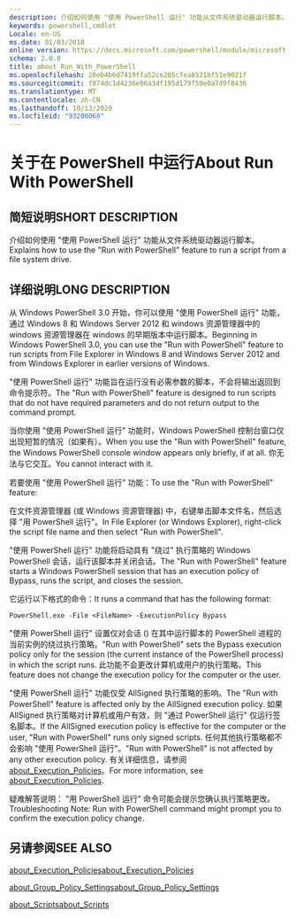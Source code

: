 ```yaml
---
description: 介绍如何使用 "使用 PowerShell 运行" 功能从文件系统驱动器运行脚本。
keywords: powershell,cmdlet
Locale: en-US
ms.date: 01/03/2018
online version: https://docs.microsoft.com/powershell/module/microsoft.powershell.core/about/about_run_with_powershell?view=powershell-5.1&WT.mc_id=ps-gethelp
schema: 2.0.0
title: about_Run_With_PowerShell
ms.openlocfilehash: 28eb4b6d7419ffa52ce205cfea8521bf51e9021f
ms.sourcegitcommit: f874dc1d4236e06a3df195d179f59e0a7d9f8436
ms.translationtype: MT
ms.contentlocale: zh-CN
ms.lasthandoff: 10/13/2020
ms.locfileid: "93200068"
---
```

# <a name="about-run-with-powershell"></a><span data-ttu-id="5cba8-104">关于在 PowerShell 中运行</span><span class="sxs-lookup"><span data-stu-id="5cba8-104">About Run With PowerShell</span></span>

## <a name="short-description"></a><span data-ttu-id="5cba8-105">简短说明</span><span class="sxs-lookup"><span data-stu-id="5cba8-105">SHORT DESCRIPTION</span></span>

<span data-ttu-id="5cba8-106">介绍如何使用 "使用 PowerShell 运行" 功能从文件系统驱动器运行脚本。</span><span class="sxs-lookup"><span data-stu-id="5cba8-106">Explains how to use the "Run with PowerShell" feature to run a script from a file system drive.</span></span>

## <a name="long-description"></a><span data-ttu-id="5cba8-107">详细说明</span><span class="sxs-lookup"><span data-stu-id="5cba8-107">LONG DESCRIPTION</span></span>

<span data-ttu-id="5cba8-108">从 Windows PowerShell 3.0 开始，你可以使用 "使用 PowerShell 运行" 功能，通过 Windows 8 和 Windows Server 2012 和 windows 资源管理器中的 windows 资源管理器在 windows 的早期版本中运行脚本。</span><span class="sxs-lookup"><span data-stu-id="5cba8-108">Beginning in Windows PowerShell 3.0, you can use the "Run with PowerShell" feature to run scripts from File Explorer in Windows 8 and Windows Server 2012 and from Windows Explorer in earlier versions of Windows.</span></span>

<span data-ttu-id="5cba8-109">"使用 PowerShell 运行" 功能旨在运行没有必需参数的脚本，不会将输出返回到命令提示符。</span><span class="sxs-lookup"><span data-stu-id="5cba8-109">The "Run with PowerShell" feature is designed to run scripts that do not have required parameters and do not return output to the command prompt.</span></span>

<span data-ttu-id="5cba8-110">当你使用 "使用 PowerShell 运行" 功能时，Windows PowerShell 控制台窗口仅出现短暂的情况（如果有）。</span><span class="sxs-lookup"><span data-stu-id="5cba8-110">When you use the "Run with PowerShell" feature, the Windows PowerShell console window appears only briefly, if at all.</span></span> <span data-ttu-id="5cba8-111">你无法与它交互。</span><span class="sxs-lookup"><span data-stu-id="5cba8-111">You cannot interact with it.</span></span>

<span data-ttu-id="5cba8-112">若要使用 "使用 PowerShell 运行" 功能：</span><span class="sxs-lookup"><span data-stu-id="5cba8-112">To use the "Run with PowerShell" feature:</span></span>

<span data-ttu-id="5cba8-113">在文件资源管理器 (或 Windows 资源管理器) 中，右键单击脚本文件名，然后选择 "用 PowerShell 运行"。</span><span class="sxs-lookup"><span data-stu-id="5cba8-113">In File Explorer (or Windows Explorer), right-click the script file name and then select "Run with PowerShell".</span></span>

<span data-ttu-id="5cba8-114">"使用 PowerShell 运行" 功能将启动具有 "绕过" 执行策略的 Windows PowerShell 会话，运行该脚本并关闭会话。</span><span class="sxs-lookup"><span data-stu-id="5cba8-114">The "Run with PowerShell" feature starts a Windows PowerShell session that has an execution policy of Bypass, runs the script, and closes the session.</span></span>

<span data-ttu-id="5cba8-115">它运行以下格式的命令：</span><span class="sxs-lookup"><span data-stu-id="5cba8-115">It runs a command that has the following format:</span></span>

```
PowerShell.exe -File <FileName> -ExecutionPolicy Bypass
```

<span data-ttu-id="5cba8-116">"使用 PowerShell 运行" 设置仅对会话 () 在其中运行脚本的 PowerShell 进程的当前实例的绕过执行策略。</span><span class="sxs-lookup"><span data-stu-id="5cba8-116">"Run with PowerShell" sets the Bypass execution policy only for the session (the current instance of the PowerShell process) in which the script runs.</span></span>
<span data-ttu-id="5cba8-117">此功能不会更改计算机或用户的执行策略。</span><span class="sxs-lookup"><span data-stu-id="5cba8-117">This feature does not change the execution policy for the computer or the user.</span></span>

<span data-ttu-id="5cba8-118">"使用 PowerShell 运行" 功能仅受 AllSigned 执行策略的影响。</span><span class="sxs-lookup"><span data-stu-id="5cba8-118">The "Run with PowerShell" feature is affected only by the AllSigned execution policy.</span></span> <span data-ttu-id="5cba8-119">如果 AllSigned 执行策略对计算机或用户有效，则 "通过 PowerShell 运行" 仅运行签名脚本。</span><span class="sxs-lookup"><span data-stu-id="5cba8-119">If the AllSigned execution policy is effective for the computer or the user, "Run with PowerShell" runs only signed scripts.</span></span> <span data-ttu-id="5cba8-120">任何其他执行策略都不会影响 "使用 PowerShell 运行"。</span><span class="sxs-lookup"><span data-stu-id="5cba8-120">"Run with PowerShell" is not affected by any other execution policy.</span></span> <span data-ttu-id="5cba8-121">有关详细信息，请参阅 [about_Execution_Policies](about_Execution_Policies.md)。</span><span class="sxs-lookup"><span data-stu-id="5cba8-121">For more information, see [about_Execution_Policies](about_Execution_Policies.md).</span></span>

<span data-ttu-id="5cba8-122">疑难解答说明： "用 PowerShell 运行" 命令可能会提示您确认执行策略更改。</span><span class="sxs-lookup"><span data-stu-id="5cba8-122">Troubleshooting Note: Run with PowerShell command might prompt you to confirm the execution policy change.</span></span>

## <a name="see-also"></a><span data-ttu-id="5cba8-123">另请参阅</span><span class="sxs-lookup"><span data-stu-id="5cba8-123">SEE ALSO</span></span>

[<span data-ttu-id="5cba8-124">about_Execution_Policies</span><span class="sxs-lookup"><span data-stu-id="5cba8-124">about_Execution_Policies</span></span>](about_Execution_Policies.md)

[<span data-ttu-id="5cba8-125">about_Group_Policy_Settings</span><span class="sxs-lookup"><span data-stu-id="5cba8-125">about_Group_Policy_Settings</span></span>](about_Group_Policy_Settings.md)

[<span data-ttu-id="5cba8-126">about_Scripts</span><span class="sxs-lookup"><span data-stu-id="5cba8-126">about_Scripts</span></span>](about_Scripts.md)
